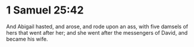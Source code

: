 # 1 Samuel 25:42

And Abigail hasted, and arose, and rode upon an ass, with five damsels of hers that went after her; and she went after the messengers of David, and became his wife.